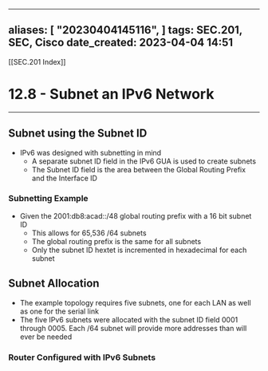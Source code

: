 
---
aliases: [ "20230404145116",  ]
tags: SEC.201, SEC, Cisco
date_created: 2023-04-04 14:51
---
[[SEC.201 Index]]
# 12.8 - Subnet an IPv6 Network
---
## Subnet using the Subnet ID
- IPv6 was designed with subnetting in mind
	- A separate subnet ID field in the IPv6 GUA is used to create subnets
	- The Subnet ID field is the area between the Global Routing Prefix and the Interface ID

### Subnetting Example
- Given the 2001:db8:acad::/48 global routing prefix with a 16 bit subnet ID
	- This allows for 65,536 /64 subnets
	- The global routing prefix is the same for all subnets
	- Only the subnet ID hextet is incremented in hexadecimal for each subnet

## Subnet Allocation
- The example topology requires five subnets, one for each LAN as well as one for the serial link
- The five IPv6 subnets were allocated with the subnet ID field 0001 through 0005. Each /64 subnet will provide more addresses than will ever be needed

### Router Configured with IPv6 Subnets
